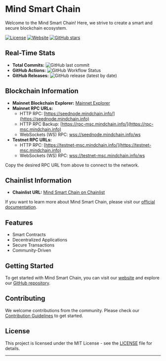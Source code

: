 # Mind Smart Chain 

Welcome to the Mind Smart Chain! Here, we strive to create a smart and secure blockchain ecosystem. 

[![License](https://img.shields.io/badge/license-MIT-blue.svg)](LICENSE)
[![Website](https://img.shields.io/website-up-down-green-red/https/mindchain.info.svg)](https://mindchain.info)
[![GitHub stars](https://img.shields.io/github/stars/Mind-chain/Msc-node?style=social)](https://github.com/Mind-chain/Msc-node/stargazers)

## Real-Time Stats

- **Total Commits:** ![GitHub last commit](https://img.shields.io/github/last-commit/Mind-chain/Msc-node)
- **GitHub Actions:** ![GitHub Workflow Status](https://img.shields.io/github/workflow/status/Mind-chain/Msc-node/CI/main?label=CI)
- **GitHub Releases:** ![GitHub release (latest by date)](https://img.shields.io/github/v/release/Mind-chain/Msc-node)

## Blockchain Information

- **Mainnet Blockchain Explorer:** [Mainnet Explorer](https://mainnet.mindscan.info)
- **Mainnet RPC URLs:**
  - HTTP RPC: [https://seednode.mindchain.info/](https://seednode.mindchain.info)
  - HTTP RPC Backup: [https://rpc-msc.mindchain.info/](https://rpc-msc.mindchain.info)
  - WebSockets (WS) RPC: [wss://seednode.mindchain.info/ws](wss://seednode.mindchain.info/ws)
- **Testnet RPC URLs:**
  - HTTP RPC: [https://testnet-msc.mindchain.info/](https://testnet-msc.mindchain.info)
  - WebSockets (WS) RPC: [wss://testnet-msc.mindchain.info/ws](wss://testnet-msc.mindchain.info/ws)

Copy the desired RPC URL from above to connect to the network.

## Chainlist Information

- **Chainlist URL:** [Mind Smart Chain on Chainlist](https://chainlist.org/chain/9996)

If you want to learn more about Mind Smart Chain, please visit our [official documentation](https://docs.mindchain.info/docs/overview).

## Features

- Smart Contracts
- Decentralized Applications
- Secure Transactions
- Community-Driven

## Getting Started

To get started with Mind Smart Chain, you can visit our [website](https://mindchain.info) and explore our [GitHub repository](https://github.com/Mind-chain/Msc-node).

## Contributing

We welcome contributions from the community. Please check our [Contribution Guidelines](CONTRIBUTING.md) to get started.

## License

This project is licensed under the MIT License - see the [LICENSE](LICENSE) file for details.

---


